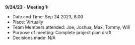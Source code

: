 **9/24/23 - Meeting 1:**
- Date and Time: Sep 24 2023, 8:00
- Place: Virtually
- Team Members attended: Joe, Joshua, Max, Tommy, Will
- Purpose of meeting: Complete project plan draft
- Decisions made: N/A
